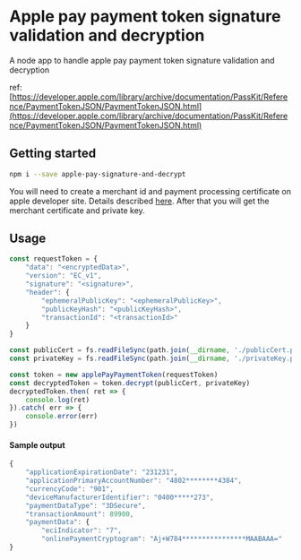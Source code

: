 # Apple pay payment token signature validation and decryption

A node app to handle apple pay payment token signature validation and decryption

ref: [https://developer.apple.com/library/archive/documentation/PassKit/Reference/PaymentTokenJSON/PaymentTokenJSON.html](https://developer.apple.com/library/archive/documentation/PassKit/Reference/PaymentTokenJSON/PaymentTokenJSON.html)

## Getting started  
```sh
npm i --save apple-pay-signature-and-decrypt
```

You will need to create a merchant id and payment processing certificate on apple developer site. Details described [here](https://help.apple.com/developer-account/#/devb2e62b839?sub=dev103e030bb). After that you will get the merchant certificate and private key.


## Usage

```js
const requestToken = {
    "data": "<encryptedData>",
    "version": "EC_v1",
    "signature": "<signature>",
    "header": {
        "ephemeralPublicKey": "<ephemeralPublicKey>",
        "publicKeyHash": "<publicKeyHash>",
        "transactionId": "<transactionId>"
    }
}

const publicCert = fs.readFileSync(path.join(__dirname, './publicCert.pem'), 'utf8') // import your certificate file
const privateKey = fs.readFileSync(path.join(__dirname, './privateKey.pem'), 'utf8') // import your private key file

const token = new applePayPaymentToken(requestToken)
const decryptedToken = token.decrypt(publicCert, privateKey)
decryptedToken.then( ret => {
    console.log(ret)
}).catch( err => {
    console.error(err)
})
```

#### Sample output
```js
{
    "applicationExpirationDate": "231231",
    "applicationPrimaryAccountNumber": "4802********4384",
    "currencyCode": "901",
    "deviceManufacturerIdentifier": "0400*****273",
    "paymentDataType": "3DSecure",
    "transactionAmount": 89900,
    "paymentData": {
        "eciIndicator": "7",
        "onlinePaymentCryptogram": "Aj+W784****************MAABAAA="
}
```